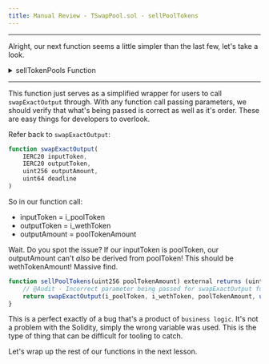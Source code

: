 ```yaml
---
title: Manual Review - TSwapPool.sol - sellPoolTokens
---
```


---

Alright, our next function seems a little simpler than the last few, let's take a look.

<details>
<summary>sellTokenPools Function</summary>

```js
/**
 * @notice wrapper function to facilitate users selling pool tokens in exchange of WETH
 * @param poolTokenAmount amount of pool tokens to sell
 * @return wethAmount amount of WETH received by caller
 */
function sellPoolTokens(uint256 poolTokenAmount) external returns (uint256 wethAmount) {
    return swapExactOutput(i_poolToken, i_wethToken, poolTokenAmount, uint64(block.timestamp));
}
```

</details>

---

This function just serves as a simplified wrapper for users to call `swapExactOutput` through. With any function call passing parameters, we should verify that what's being passed is correct as well as it's order. These are easy things for developers to overlook.

Refer back to `swapExactOutput`:

```js
function swapExactOutput(
    IERC20 inputToken,
    IERC20 outputToken,
    uint256 outputAmount,
    uint64 deadline
)
```

So in our function call:

- inputToken = i_poolToken
- outputToken = i_wethToken
- outputAmount = poolTokenAmount

Wait. Do you spot the issue? If our inputToken is poolToken, our outputAmount can't _also_ be derived from poolToken! This should be wethTokenAmount! Massive find.

```js
function sellPoolTokens(uint256 poolTokenAmount) external returns (uint256 wethAmount) {
    // @Audit - Incorrect parameter being passed for swapExactOutput function - poolTokenAmount!
    return swapExactOutput(i_poolToken, i_wethToken, poolTokenAmount, uint64(block.timestamp));
}
```

This is a perfect exactly of a bug that's a product of `business logic`. It's not a problem with the Solidity, simply the wrong variable was used. This is the type of thing that can be difficult for tooling to catch.

Let's wrap up the rest of our functions in the next lesson.
